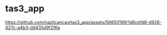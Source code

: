 # tas3_app


https://github.com/nazlicancay/tas3_app/assets/56650199/1d8cefd8-d926-427c-a4b3-dd435d9f2f6a

